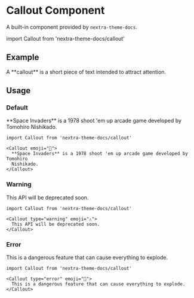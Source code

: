 # Callout Component

A built-in component provided by `nextra-theme-docs`.

import Callout from 'nextra-theme-docs/callout'

## Example

 A \*\*callout\*\* is a short piece of text intended to attract attention.

## Usage

### Default

 \*\*Space Invaders\*\* is a 1978 shoot 'em up arcade game developed by Tomohiro Nishikado.

```text
import Callout from 'nextra-theme-docs/callout'

<Callout emoji="👾">
  **Space Invaders** is a 1978 shoot 'em up arcade game developed by Tomohiro
  Nishikado.
</Callout>
```

### Warning

 This API will be deprecated soon.

```text
import Callout from 'nextra-theme-docs/callout'

<Callout type="warning" emoji="⚠️">
  This API will be deprecated soon.
</Callout>
```

### Error

 This is a dangerous feature that can cause everything to explode.

```text
import Callout from 'nextra-theme-docs/callout'

<Callout type="error" emoji="️🚫">
  This is a dangerous feature that can cause everything to explode.
</Callout>
```

